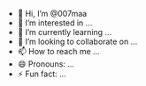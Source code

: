 - 👋 Hi, I’m @007maa
- 👀 I’m interested in ...
- 🌱 I’m currently learning ...
- 💞️ I’m looking to collaborate on ...
- 📫 How to reach me ...
- 😄 Pronouns: ...
- ⚡ Fun fact: ...

<!---
007maa/007maa is a ✨ special ✨ repository because its `README.md` (this file) appears on your GitHub profile.
You can click the Preview link to take a look at your changes.
--->
